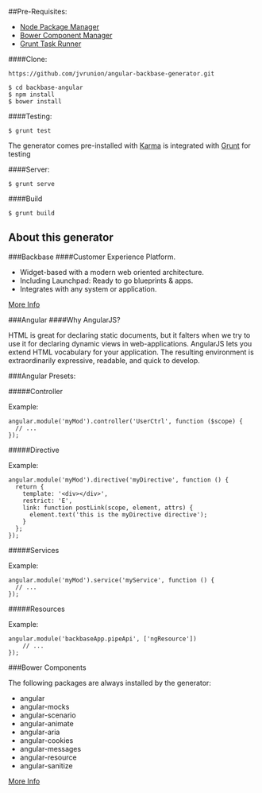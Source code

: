 
##Pre-Requisites:

* [Node Package Manager](https://www.npmjs.com/)
* [Bower Component Manager](http://bower.io)
* [Grunt Task Runner](http://gruntjs.com)

####Clone:

```
https://github.com/jvrunion/angular-backbase-generator.git
```

	$ cd backbase-angular
	$ npm install
	$ bower install

####Testing:
	
	$ grunt test

The generator comes pre-installed with [Karma](http://karma-runner.github.io/0.12/index.html) is integrated with [Grunt](http://www.gruntjs.com) for testing

####Server:

	$ grunt serve

####Build

	$ grunt build


## About this generator

###Backbase 
####Customer Experience Platform.

* Widget-based with a modern web oriented architecture.
* Including Launchpad: Ready to go blueprints & apps.
* Integrates with any system or application.

[More Info](http://www.backbase.com/home)

###Angular
####Why AngularJS?

HTML is great for declaring static documents, but it falters when we try to use it for declaring dynamic views in web-applications. AngularJS lets you extend HTML vocabulary for your application. The resulting environment is extraordinarily expressive, readable, and quick to develop.

###Angular Presets:

#####Controller

Example:

	angular.module('myMod').controller('UserCtrl', function ($scope) {
	  // ...
	});

#####Directive

Example:

	angular.module('myMod').directive('myDirective', function () {
	  return {
	    template: '<div></div>',
	    restrict: 'E',
	    link: function postLink(scope, element, attrs) {
	      element.text('this is the myDirective directive');
	    }
	  };
	});

#####Services

Example:

	angular.module('myMod').service('myService', function () {
	  // ...
	});

#####Resources

Example:

	angular.module('backbaseApp.pipeApi', ['ngResource'])
		// ...
	});

###Bower Components

The following packages are always installed by the generator:

* angular
* angular-mocks
* angular-scenario
* angular-animate
* angular-aria
* angular-cookies
* angular-messages
* angular-resource
* angular-sanitize

[More Info](https://angularjs.org/)